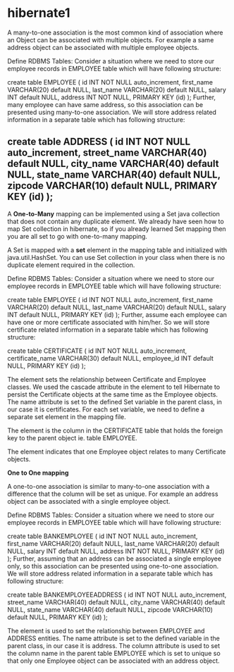 # hibernate1
A many-to-one association is the most common kind of association where an Object can be associated with multiple objects. For example a same address object can be associated with multiple employee objects.

Define RDBMS Tables:
Consider a situation where we need to store our employee records in EMPLOYEE table which will have following structure:

create table EMPLOYEE (
   id INT NOT NULL auto_increment,
   first_name VARCHAR(20) default NULL,
   last_name  VARCHAR(20) default NULL,
   salary     INT  default NULL,
   address    INT NOT NULL,
   PRIMARY KEY (id)
);
Further, many employee can have same address, so this association can be presented using many-to-one association. We will store address related information in a separate table which has following structure:

create table ADDRESS (
   id INT NOT NULL auto_increment,
   street_name VARCHAR(40) default NULL,
   city_name VARCHAR(40) default NULL,
   state_name VARCHAR(40) default NULL,
   zipcode VARCHAR(10) default NULL,
   PRIMARY KEY (id)
);
-----------------------------------------------------------
A <strong>One-to-Many</strong> mapping can be implemented using a Set java collection that does not contain any duplicate element. We already have seen how to map Set collection in hibernate, so if you already learned Set mapping then you are all set to go with one-to-many mapping.

A Set is mapped with a <strong>set</strong> element in the mapping table and initialized with java.util.HashSet. You can use Set collection in your class when there is no duplicate element required in the collection.

Define RDBMS Tables:
Consider a situation where we need to store our employee records in EMPLOYEE table which will have following structure:

create table EMPLOYEE (
   id INT NOT NULL auto_increment,
   first_name VARCHAR(20) default NULL,
   last_name  VARCHAR(20) default NULL,
   salary     INT  default NULL,
   PRIMARY KEY (id)
);
Further, assume each employee can have one or more certificate associated with him/her. So we will store certificate related information in a separate table which has following structure:

create table CERTIFICATE (
   id INT NOT NULL auto_increment,
   certificate_name VARCHAR(30) default NULL,
   employee_id INT default NULL,
   PRIMARY KEY (id)
);

The <set> element sets the relationship between Certificate and Employee classes. We used the cascade attribute in the <set> element to tell Hibernate to persist the Certificate objects at the same time as the Employee objects. The name attribute is set to the defined Set variable in the parent class, in our case it is certificates. For each set variable, we need to define a separate set element in the mapping file.

The <key> element is the column in the CERTIFICATE table that holds the foreign key to the parent object ie. table EMPLOYEE.

The <one-to-many> element indicates that one Employee object relates to many Certificate objects.

<strong>One to One mapping</strong>

A one-to-one association is similar to many-to-one association with a difference that the column will be set as unique. For example an address object can be associated with a single employee object.

Define RDBMS Tables:
Consider a situation where we need to store our employee records in EMPLOYEE table which will have following structure:

create table BANKEMPLOYEE (
   id INT NOT NULL auto_increment,
   first_name VARCHAR(20) default NULL,
   last_name  VARCHAR(20) default NULL,
   salary     INT  default NULL,
   address    INT NOT NULL,
   PRIMARY KEY (id)
);
Further, assuming that an address can be associated a single employee only, so this association can be presented using one-to-one association. We will store address related information in a separate table which has following structure:

create table BANKEMPLOYEEADDRESS (
   id INT NOT NULL auto_increment,
   street_name VARCHAR(40) default NULL,
   city_name VARCHAR(40) default NULL,
   state_name VARCHAR(40) default NULL,
   zipcode VARCHAR(10) default NULL,
   PRIMARY KEY (id)
);

The <many-to-one> element is used to set the relationship between EMPLOYEE and ADDRESS entities. The name attribute is set to the defined variable in the parent class, in our case it is address. The column attribute is used to set the column name in the parent table EMPLOYEE which is set to unique so that only one Employee object can be associated with an address object.
